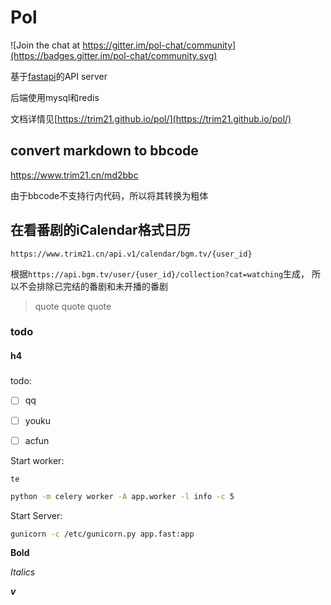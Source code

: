 # Pol

![Join the chat at https://gitter.im/pol-chat/community](https://badges.gitter.im/pol-chat/community.svg)

基于[fastapi](https://github.com/tiangolo/fastapi)的API server

后端使用mysql和redis

文档详情见[https://trim21.github.io/pol/](https://trim21.github.io/pol/)

## convert markdown to bbcode

<https://www.trim21.cn/md2bbc>

由于bbcode不支持行内代码，所以将其转换为粗体

## 在看番剧的iCalendar格式日历

`https://www.trim21.cn/api.v1/calendar/bgm.tv/{user_id}`

根据`https://api.bgm.tv/user/{user_id}/collection?cat=watching`生成，
所以不会排除已完结的番剧和未开播的番剧

> quote
> quote
> quote

### todo

#### h4

#####

todo:

- [ ] qq
- [ ] youku
- [ ] acfun


Start worker:

```
te
```

```bash
python -m celery worker -A app.worker -l info -c 5
```

Start Server:

```bash
gunicorn -c /etc/gunicorn.py app.fast:app
```

**Bold**

*Italics*

***v***
